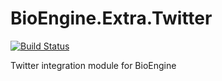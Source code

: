 # BioEngine.Extra.Twitter

[![Build Status](https://dev.azure.com/biowareru/BioWareRu/_apis/build/status/3.0/Extra.Twitter)](https://dev.azure.com/biowareru/BioWareRu/_build/latest?definitionId=15)

Twitter integration module for BioEngine
